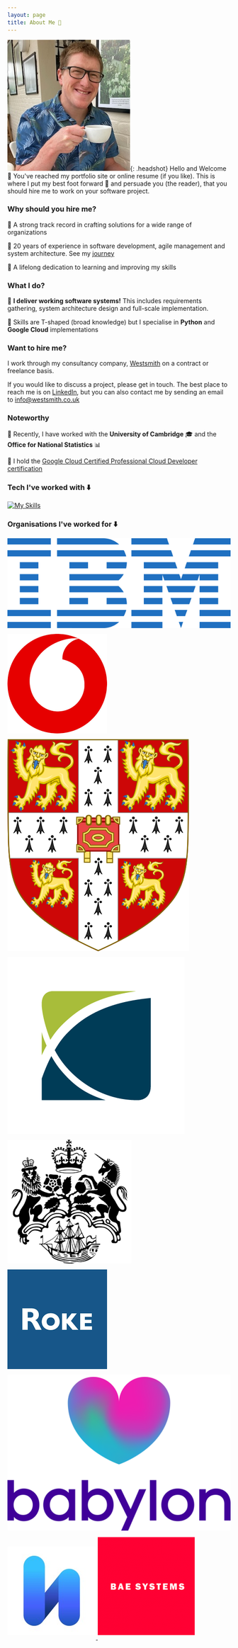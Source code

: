 ```yaml
---
layout: page
title: About Me 🧐
---
```


<link rel="stylesheet" href="/assets/css/custom.css">

![Daniel Ball](/assets/images/head-shot.jpeg){: .headshot}
Hello and Welcome 👋 You've reached my portfolio site or online resume (if you like). 
This is where I put my best foot forward 👞 and persuade you (the reader), that you should hire me to work on
your software project.

### Why should you hire me?

🌟 A strong track record in crafting solutions for a wide range of organizations

🌟 20 years of experience in software development, agile management and system architecture. See my [journey](./journey)

🌟 A lifelong dedication to learning and improving my skills

### What I do?

🌟 **I deliver working software systems!** This includes requirements gathering, system architecture design and full-scale implementation.

🌟 Skills are T-shaped (broad knowledge) but I specialise in **Python** and **Google Cloud** implementations

### Want to hire me?

I work through my consultancy company, [Westsmith](https://westsmith.co.uk) on a contract or freelance basis.

If you would like to discuss a project, please get in touch. The best place to reach me is on [LinkedIn](https://www.linkedin.com/in/daniel-ball-consultant/), but you
can also contact me by sending an email to [info@westsmith.co.uk](mailto:info@westsmith.co.uk)

### Noteworthy

🌟 Recently, I have worked with the **University of Cambridge** 🎓 and the **Office for National Statistics** 📊

🌟 I hold the [Google Cloud Certified Professional Cloud Developer certification](https://www.credly.com/badges/ffabea96-6a85-4ee6-97ee-52e36ae0aa59)

### Tech I've worked with ⬇️

[![My Skills](https://skillicons.dev/icons?i=python,django,fastapi,flask,gcp,firebase,aws,dynamodb,git,md,linux,github,githubactions,gitlab,docker,postgres,sqlite,ts,js,react,idea,java,cpp,jenkins&theme=light)](https://skillicons.dev)

### Organisations I've worked for ⬇️

<div class="carousel">
  <a href="https://ibm.com">
    <img src="/assets/images/logos/640px-IBM_logo.svg.png" alt="IBM" style="margin-bottom: 2%;">
  </a>
  <a href="https://www.vodafone.co.uk">
    <img src="/assets/images/logos/vodafone.png" alt="Vodafone" style="margin-bottom: 2%;">
  </a>
  <a href="https://www.cam.ac.uk">
    <img src="/assets/images/logos/410px-Coat_of_Arms_of_the_University_of_Cambridge.svg.png" alt="University of Cambridge" style="margin-bottom: 2%;">
  </a>
  <a href="https://www.ons.gov.uk">
    <img src="/assets/images/logos/ONS.png" alt="Office for National Statistics" style="margin-bottom: 2%;">
  </a>
  <a href="https://www.gov.uk/government/organisations/department-for-international-trade">
    <img src="/assets/images/logos/dfortrade.png" alt="Department for International Trade" style="margin-bottom: 2%;">
  </a>
  <a href="https://www.roke.co.uk">
    <img src="/assets/images/logos/roke.png" alt="Roke" style="margin-bottom: 2%;">
  </a>
  <a href="https://www.emed.com/uk">
    <img src="/assets/images/logos/Babylon_Logo_Vertical_Violet_RGB.png" alt="Babylone health" style="margin-bottom: 2%;">
  </a>
  <a href="https://hanzo.co">
    <img src="/assets/images/logos/hanzoinc_logo.jpeg" alt="Hanzo" style="margin-bottom: 2%;">
  </a>
  <a href="https://www.baesystems.com">
    <img src="/assets/images/logos/bae-logo.png" alt="BAE" style="margin-bottom: 2%;">
  </a>
</div>